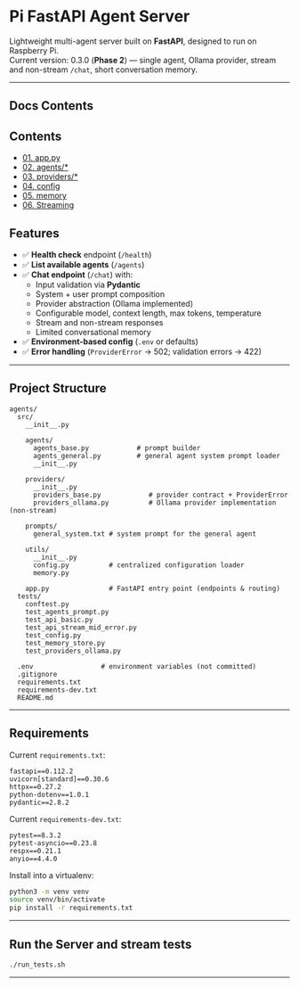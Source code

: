 # Pi FastAPI Agent Server

Lightweight multi-agent server built on **FastAPI**, designed to run on Raspberry Pi.  
Current version: 0.3.0 (**Phase 2**) — single agent, Ollama provider, stream and non-stream `/chat`, short conversation memory.

---

## Docs Contents

  ## Contents
  - [01. app.py](/docs/app_py.md)
  - [02. agents/*](/docs/agents.md)
  - [03. providers/*](/docs/providers.md)
  - [04. config](/docs/config.md)
  - [05. memory](/docs/memory.md)
  - [06. Streaming](/docs/streaming.md)





## Features

- ✅ **Health check** endpoint (`/health`)
- ✅ **List available agents** (`/agents`)
- ✅ **Chat endpoint** (`/chat`) with:
  - Input validation via **Pydantic**
  - System + user prompt composition
  - Provider abstraction (Ollama implemented)
  - Configurable model, context length, max tokens, temperature
  - Stream and non-stream responses
  - Limited conversational memory
- ✅ **Environment-based config** (`.env` or defaults)
- ✅ **Error handling** (`ProviderError` → 502; validation errors → 422)

---

## Project Structure

```
agents/
  src/
    __init__.py

    agents/
      agents_base.py            # prompt builder
      agents_general.py         # general agent system prompt loader
      __init__.py

    providers/
      __init__.py
      providers_base.py            # provider contract + ProviderError
      providers_ollama.py          # Ollama provider implementation (non-stream)

    prompts/
      general_system.txt # system prompt for the general agent

    utils/
      __init__.py
      config.py          # centralized configuration loader
      memory.py

    app.py               # FastAPI entry point (endpoints & routing)
  tests/
    conftest.py
    test_agents_prompt.py
    test_api_basic.py
    test_api_stream_mid_error.py
    test_config.py
    test_memory_store.py
    test_providers_ollama.py

  .env                 # environment variables (not committed)
  .gitignore
  requirements.txt
  requirements-dev.txt
  README.md
```

---

## Requirements

Current `requirements.txt`:

```
fastapi==0.112.2
uvicorn[standard]==0.30.6
httpx==0.27.2
python-dotenv==1.0.1
pydantic==2.8.2
```

Current `requirements-dev.txt`:
```
pytest==8.3.2
pytest-asyncio==0.23.8
respx==0.21.1
anyio==4.4.0
```

Install into a virtualenv:

```bash
python3 -m venv venv
source venv/bin/activate
pip install -r requirements.txt
```

---

## Run the Server and stream tests
```bash
./run_tests.sh
```

---








